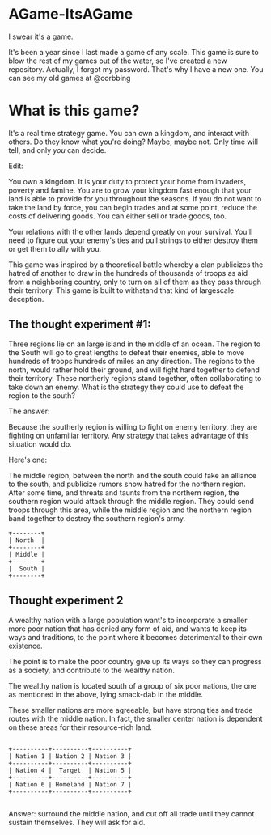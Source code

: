 # AGame-ItsAGame
I swear it's a game.

It's been a year since I last made a game of any scale. This game is sure to blow the rest of my games out of the water, so I've created a new repository. Actually, I forgot my password. That's why I have a new one. You can see my old games at @corbbing

# What is this game?

It's a real time strategy game. You can own a kingdom, and interact with others. Do they know what you're doing? Maybe, maybe not. Only time will tell, and only _you_ can decide.

Edit:

You own a kingdom. It is your duty to protect your home from invaders, poverty and famine. You are to grow your kingdom fast enough that your land is able to provide for you throughout the seasons. If you do not want to take the land by force, you can begin trades and at some point, reduce the costs of delivering goods. You can either sell or trade goods, too.

Your relations with the other lands depend greatly on your survival. You'll need to figure out your enemy's ties and pull strings to either destroy them or get them to ally with you.

This game was inspired by a theoretical battle whereby a clan publicizes the hatred of another to draw in the hundreds of thousands of troops as aid from a neighboring country, only to turn on all of them as they pass through their territory. This game is built to withstand that kind of largescale deception.

## The thought experiment #1:

Three regions lie on an large island in the middle of an ocean. The region to the South will go to great lengths to defeat their enemies, able to move hundreds of troops hundreds of miles an any direction. The regions to the north, would rather hold their ground, and will fight hard together to defend their territory. These northerly regions stand together, often collaborating to take down an enemy. What is the strategy they could use to defeat the region to the south?

The answer:

Because the southerly region is willing to fight on enemy territory, they are fighting on unfamiliar territory. Any strategy that takes advantage of this situation would do.

Here's one:

The middle region, between the north and the south could fake an alliance to the south, and publicize rumors show hatred for the northern region. After some time, and threats and taunts from the northern region, the southern region would attack through the middle region. They could send troops through this area, while the middle region and the northern region band together to destroy the southern region's army.

```
+--------+
| North  |
+--------+
| Middle |
+--------+
|  South |
+--------+
```

## Thought experiment 2

A wealthy nation with a large population want's to incorporate a smaller more poor nation that has denied any form of aid, and wants to keep its ways and traditions, to the point where it becomes deterimental to their own existence.

The point is to make the poor country give up its ways so they can progress as a society, and contribute to the wealthy nation.

The wealthy nation is located south of a group of six poor nations, the one as mentioned in the above, lying smack-dab in the middle. 

These smaller nations are more agreeable, but have strong ties and trade routes with the middle nation. In fact, the smaller center nation is dependent on these areas for their resource-rich land.


```

+----------+----------+----------+
| Nation 1 | Nation 2 | Nation 3 |
+----------+----------+----------+
| Nation 4 |  Target  | Nation 5 |
+----------+----------+----------+
| Nation 6 | Homeland | Nation 7 |
+----------+----------+----------+


```

Answer: surround the middle nation, and cut off all trade until they cannot sustain themselves. They will ask for aid.

